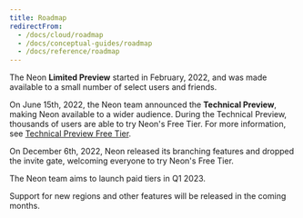 ```yaml
---
title: Roadmap
redirectFrom:
  - /docs/cloud/roadmap
  - /docs/conceptual-guides/roadmap
  - /docs/reference/roadmap
---
```


The Neon **Limited Preview** started in February, 2022, and was made available to a small number of select users and friends.

On June 15th, 2022, the Neon team announced the **Technical Preview**, making Neon available to a wider audience. During the Technical Preview, thousands of users are able to try Neon's Free Tier. For more information, see [Technical Preview Free Tier](/docs/reference/technical-preview-free-tier).

On December 6th, 2022, Neon released its branching features and dropped the invite gate, welcoming everyone to try Neon's Free Tier.

The Neon team aims to launch paid tiers in Q1 2023.

Support for new regions and other features will be released in the coming months.
